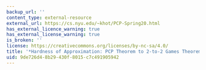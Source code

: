 ```yaml
---
backup_url: ''
content_type: external-resource
external_url: https://cs.nyu.edu/~khot/PCP-Spring20.html
has_external_licence_warning: true
has_external_license_warning: true
is_broken: ''
license: https://creativecommons.org/licenses/by-nc-sa/4.0/
title: '*Hardness of Approximation: PCP Theorem to 2-to-2 Games Theorem*'
uid: 9de726d4-8b29-430f-8015-c7c491905942
---
```

